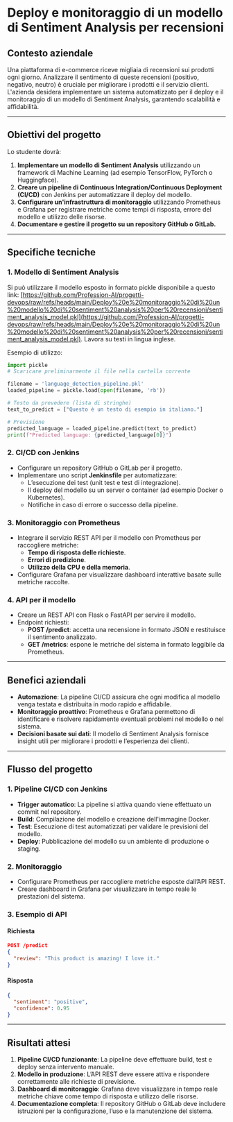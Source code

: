 # Deploy e monitoraggio di un modello di Sentiment Analysis per recensioni

## Contesto aziendale
Una piattaforma di e-commerce riceve migliaia di recensioni sui prodotti ogni giorno. Analizzare il sentimento di queste recensioni (positivo, negativo, neutro) è cruciale per migliorare i prodotti e il servizio clienti. L'azienda desidera implementare un sistema automatizzato per il deploy e il monitoraggio di un modello di Sentiment Analysis, garantendo scalabilità e affidabilità.

---

## Obiettivi del progetto
Lo studente dovrà:
1. **Implementare un modello di Sentiment Analysis** utilizzando un framework di Machine Learning (ad esempio TensorFlow, PyTorch o Huggingface).
2. **Creare un pipeline di Continuous Integration/Continuous Deployment (CI/CD)** con Jenkins per automatizzare il deploy del modello.
3. **Configurare un'infrastruttura di monitoraggio** utilizzando Prometheus e Grafana per registrare metriche come tempi di risposta, errore del modello e utilizzo delle risorse.
4. **Documentare e gestire il progetto su un repository GitHub o GitLab.**

---

## Specifiche tecniche

### 1. Modello di Sentiment Analysis
Si può utilizzare il modello esposto in formato pickle disponibile a questo link: [https://github.com/Profession-AI/progetti-devops/raw/refs/heads/main/Deploy%20e%20monitoraggio%20di%20un%20modello%20di%20sentiment%20analysis%20per%20recensioni/sentiment_analysis_model.pkl](https://github.com/Profession-AI/progetti-devops/raw/refs/heads/main/Deploy%20e%20monitoraggio%20di%20un%20modello%20di%20sentiment%20analysis%20per%20recensioni/sentiment_analysis_model.pkl). Lavora su testi in lingua inglese.

Esempio di utilizzo:
```python
import pickle
# Scaricare preliminarmente il file nella cartella corrente

filename = 'language_detection_pipeline.pkl'
loaded_pipeline = pickle.load(open(filename, 'rb'))

# Testo da prevedere (lista di stringhe)
text_to_predict = ["Questo è un testo di esempio in italiano."]

# Previsione
predicted_language = loaded_pipeline.predict(text_to_predict)
print(f"Predicted language: {predicted_language[0]}")
```

### 2. CI/CD con Jenkins
- Configurare un repository GitHub o GitLab per il progetto.
- Implementare uno script **Jenkinsfile** per automatizzare:
  - L’esecuzione dei test (unit test e test di integrazione).
  - Il deploy del modello su un server o container (ad esempio Docker o Kubernetes).
  - Notifiche in caso di errore o successo della pipeline.

### 3. Monitoraggio con Prometheus
- Integrare il servizio REST API per il modello con Prometheus per raccogliere metriche:
  - **Tempo di risposta delle richieste**.
  - **Errori di predizione**.
  - **Utilizzo della CPU e della memoria**.
- Configurare Grafana per visualizzare dashboard interattive basate sulle metriche raccolte.

### 4. API per il modello
- Creare un REST API con Flask o FastAPI per servire il modello.
- Endpoint richiesti:
  - **POST /predict**: accetta una recensione in formato JSON e restituisce il sentimento analizzato.
  - **GET /metrics**: espone le metriche del sistema in formato leggibile da Prometheus.

---

## Benefici aziendali
- **Automazione**: La pipeline CI/CD assicura che ogni modifica al modello venga testata e distribuita in modo rapido e affidabile.
- **Monitoraggio proattivo**: Prometheus e Grafana permettono di identificare e risolvere rapidamente eventuali problemi nel modello o nel sistema.
- **Decisioni basate sui dati**: Il modello di Sentiment Analysis fornisce insight utili per migliorare i prodotti e l’esperienza dei clienti.

---

## Flusso del progetto

### 1. **Pipeline CI/CD con Jenkins**
- **Trigger automatico**: La pipeline si attiva quando viene effettuato un commit nel repository.
- **Build**: Compilazione del modello e creazione dell'immagine Docker.
- **Test**: Esecuzione di test automatizzati per validare le previsioni del modello.
- **Deploy**: Pubblicazione del modello su un ambiente di produzione o staging.

### 2. **Monitoraggio**
- Configurare Prometheus per raccogliere metriche esposte dall’API REST.
- Creare dashboard in Grafana per visualizzare in tempo reale le prestazioni del sistema.

### 3. **Esempio di API**
#### Richiesta
```json
POST /predict
{
  "review": "This product is amazing! I love it."
}
```

#### Risposta
```json
{
  "sentiment": "positive",
  "confidence": 0.95
}
```

---

## Risultati attesi
1. **Pipeline CI/CD funzionante**: La pipeline deve effettuare build, test e deploy senza intervento manuale.
2. **Modello in produzione**: L’API REST deve essere attiva e rispondere correttamente alle richieste di previsione.
3. **Dashboard di monitoraggio**: Grafana deve visualizzare in tempo reale metriche chiave come tempo di risposta e utilizzo delle risorse.
4. **Documentazione completa**: Il repository GitHub o GitLab deve includere istruzioni per la configurazione, l’uso e la manutenzione del sistema.
